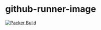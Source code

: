 # github-runner-image
[![Packer Build](https://github.com/HappyPathway/github-runner-image/actions/workflows/packer-build.yml/badge.svg)](https://github.com/HappyPathway/github-runner-image/actions/workflows/packer-build.yml)
